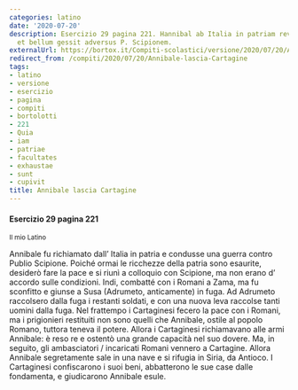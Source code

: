 ```yaml
---
categories: latino
date: '2020-07-20'
description: Esercizio 29 pagina 221. Hannibal ab Italia in patriam revocatus est
  et bellum gessit adversus P. Scipionem.
externalUrl: https://bortox.it/Compiti-scolastici/versione/2020/07/20/Annibale-lascia-Cartagine.html
redirect_from: /compiti/2020/07/20/Annibale-lascia-Cartagine
tags:
- latino
- versione
- esercizio
- pagina
- compiti
- bortolotti
- 221
- Quia
- iam
- patriae
- facultates
- exhaustae
- sunt
- cupivit
title: Annibale lascia Cartagine
---
```


#### Esercizio 29 pagina 221
<sub> Il mio Latino </sub>

Annibale fu richiamato dall’ Italia in patria e condusse una guerra contro Publio Scipione. Poiché ormai le ricchezze della patria sono esaurite, desiderò fare la pace e si riunì a colloquio con Scipione, ma non erano d’ accordo sulle condizioni. Indi, combatté con i Romani a Zama, ma fu sconfitto e giunse a Susa (Adrumeto, anticamente) in fuga. Ad Adrumeto raccolsero dalla fuga i restanti soldati, e con una nuova leva raccolse tanti uomini dalla fuga. Nel frattempo i Cartaginesi fecero la pace con i Romani, ma i prigionieri restituiti non sono quelli che Annibale, ostile al popolo Romano, tuttora teneva il potere. Allora i Cartaginesi richiamavano alle armi Annibale: è reso re e ostentò una grande capacità nel suo dovere. Ma, in seguito, gli ambasciatori / incaricati Romani vennero a Cartagine. Allora Annibale segretamente sale in una nave e si rifugia in Siria, da Antioco. I Cartaginesi confiscarono i suoi beni, abbatterono le sue case dalle fondamenta, e giudicarono Annibale esule.